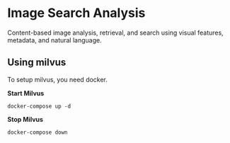 # Image Search Analysis
Content-based image analysis, retrieval, and search using visual features, metadata, and natural language.

## Using milvus
To setup milvus, you need docker.

**Start Milvus**

`docker-compose up -d`

**Stop Milvus**

`docker-compose down`
